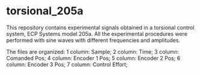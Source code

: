# torsional_205a
This repository contains experimental signals obtained in a torsional control system, ECP Systems model 205a. All the experimental procedures were performed with sine waves with different frequencies and amplitudes.  

The files are organized:
1 column: Sample;
2 column: Time; 
3 column: Comanded Pos; 
4 column: Encoder 1 Pos; 
5 column: Encoder 2 Pos;
6 column: Encoder 3 Pos; 
7 column: Control Effort;
